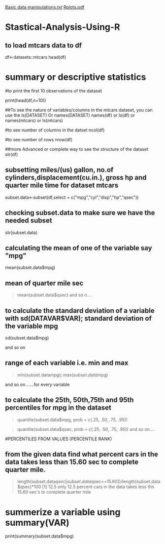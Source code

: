 [Basic data manipulations.txt](https://github.com/Mahesh-Swami/Stastical-Analysis-Using-R/files/9484452/Basic.data.manipulations.txt)
[Rplots.pdf](https://github.com/Mahesh-Swami/Stastical-Analysis-Using-R/files/9475461/Rplots.pdf)
# Stastical-Analysis-Using-R
## to load mtcars data to df
df<-datasets::mtcars
head(df)



# summary or descriptive statistics
  #to print the first 10 observations of the dataset
  
  print(head(df,n=10))
  
  
  ##To see the nature of variables/columns in the mtcars dataset, you can use the ls(DATASET) Or names(DATASET)
  names(df) or
  ls(df)  or
  names(mtcars) or
  ls(mtcars)
  
  #to see number of columns in the datset
  ncol(df)
  
  #to see number of rows
  nrow(df)
  
  ##more Advanced or complete way to see the structure of the dataset
  str(df)
  
  ## subsetting miles/(us) gallon, no.of cylinders,displacement(cu.in.), gross hp and quarter mile time for dataset mtcars
   subset.data<-subset(df,select = c("mpg","cyl","disp","hp","qsec"))
  
  
  
  ## checking subset.data to make sure we have the needed subset
  str(subset.data)
  
   ## calculating the mean of one of the variable say "mpg"
 
mean(subset.data$mpg)

## mean of quarter mile sec
> mean(subset.data$qsec)
and so n....



 ## to calculate the standard deviation of a variable with sd(DATAVAR$VAR); standard deviation of the variable mpg
 sd(subset.data$mpg)
 
 and so on
 
  ## range of each variable i.e. min and max
> min(subset.data$mpg); max(subset.data$mpg)

and so on ......for every variable

 ## to calculate the 25th, 50th,75th and 95th percentiles for mpg in the dataset
> quantile(subset.data$mpg, prob = c(.25, .50, .75, .95))


> quantile(subset.data$qsec, prob = c(.25, .50, .75, .95))
and so on....

#PERCENTILES FROM VALUES (PERCENTILE RANK)
## from the given data find what percent cars in the data takes less than 15.60 sec to complete quarter mile.
> length(subset.data$qsec[subset.data$qsec<=15.60])/length(subset.data$qsec)*100
[1] 12.5
> only 12.5 percent cars in the data takes less thn 15.60 sec's to complete quarter mile

# summerize a variable using summary(VAR)
print(summary(subset.data$mpg)
